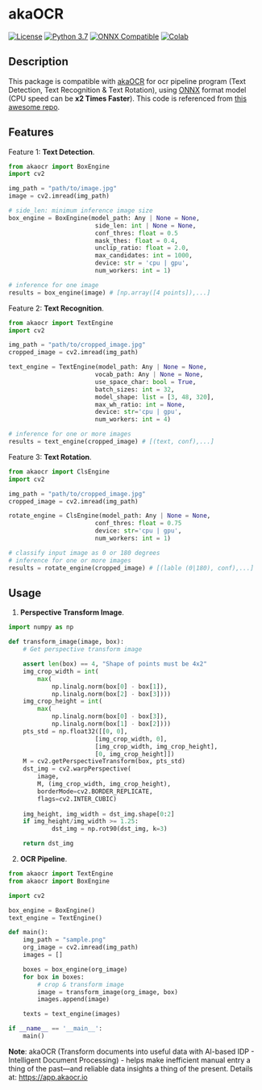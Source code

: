 # akaOCR

[![License](https://img.shields.io/badge/License-Apache%202.0-blue.svg)](LICENSE)
[![Python 3.7](https://img.shields.io/badge/python-3.7+-aff.svg)](https://www.python.org/downloads/release/python-370/)
[![ONNX Compatible](https://img.shields.io/badge/ONNX-Compatible-brightgreen)](https://onnx.ai/)
[![Colab](https://colab.research.google.com/assets/colab-badge.svg)](https://colab.google/)


## Description

This package is compatible with [akaOCR](https://app.akaocr.io/) for ocr pipeline program (Text Detection, Text Recognition & Text Rotation), using [ONNX](https://onnx.ai/) format model (CPU speed can be **x2 Times Faster**). This code is referenced from [this awesome repo](https://github.com/PaddlePaddle/PaddleOCR).

## Features

Feature 1: **Text Detection**.

```python
from akaocr import BoxEngine
import cv2

img_path = "path/to/image.jpg"
image = cv2.imread(img_path)

# side_len: minimum inference image size
box_engine = BoxEngine(model_path: Any | None = None,
                        side_len: int | None = None,
                        conf_thres: float = 0.5
                        mask_thes: float = 0.4,
                        unclip_ratio: float = 2.0,
                        max_candidates: int = 1000,
                        device: str = 'cpu | gpu',
                        num_workers: int = 1)

# inference for one image
results = box_engine(image) # [np.array([4 points]),...]
```

Feature 2: **Text Recognition**.

```python
from akaocr import TextEngine
import cv2

img_path = "path/to/cropped_image.jpg"
cropped_image = cv2.imread(img_path)

text_engine = TextEngine(model_path: Any | None = None,
                        vocab_path: Any | None = None,
                        use_space_char: bool = True,
                        batch_sizes: int = 32,
                        model_shape: list = [3, 48, 320],
                        max_wh_ratio: int = None,
                        device: str='cpu | gpu',
                        num_workers: int = 4)

# inference for one or more images
results = text_engine(cropped_image) # [(text, conf),...]
```

Feature 3: **Text Rotation**.

```python
from akaocr import ClsEngine
import cv2

img_path = "path/to/cropped_image.jpg"
cropped_image = cv2.imread(img_path)

rotate_engine = ClsEngine(model_path: Any | None = None,
                        conf_thres: float = 0.75
                        device: str='cpu | gpu',
                        num_workers: int = 1)

# classify input image as 0 or 180 degrees
# inference for one or more images
results = rotate_engine(cropped_image) # [(lable (0|180), conf),...]
```

## Usage

1. **Perspective Transform Image**.

```python
import numpy as np

def transform_image(image, box):
    # Get perspective transform image

    assert len(box) == 4, "Shape of points must be 4x2"
    img_crop_width = int(
        max(
            np.linalg.norm(box[0] - box[1]),
            np.linalg.norm(box[2] - box[3])))
    img_crop_height = int(
        max(
            np.linalg.norm(box[0] - box[3]),
            np.linalg.norm(box[1] - box[2])))
    pts_std = np.float32([[0, 0], 
                        [img_crop_width, 0],
                        [img_crop_width, img_crop_height],
                        [0, img_crop_height]])
    M = cv2.getPerspectiveTransform(box, pts_std)
    dst_img = cv2.warpPerspective(
        image,
        M, (img_crop_width, img_crop_height),
        borderMode=cv2.BORDER_REPLICATE,
        flags=cv2.INTER_CUBIC)
    
    img_height, img_width = dst_img.shape[0:2]
    if img_height/img_width >= 1.25:
            dst_img = np.rot90(dst_img, k=3)

    return dst_img
```

2. **OCR Pipeline**.

```python
from akaocr import TextEngine
from akaocr import BoxEngine

import cv2

box_engine = BoxEngine()
text_engine = TextEngine()

def main():
    img_path = "sample.png"
    org_image = cv2.imread(img_path)
    images = []

    boxes = box_engine(org_image)
    for box in boxes:
        # crop & transform image
        image = transform_image(org_image, box)
        images.append(image)

    texts = text_engine(images)

if __name__ == '__main__':
    main()
```

**Note**: akaOCR (Transform documents into useful data with AI-based IDP - Intelligent Document Processing) - helps make inefficient manual entry a thing of the past—and reliable data insights a thing of the present. Details at: https://app.akaocr.io